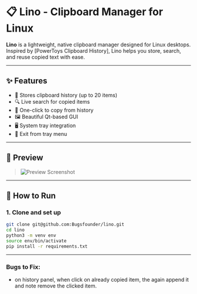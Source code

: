 # 📋 Lino - Clipboard Manager for Linux

**Lino** is a lightweight, native clipboard manager designed for Linux desktops.  
Inspired by [PowerToys Clipboard History], Lino helps you store, search, and reuse copied text with ease.

---

## ✨ Features

- 📌 Stores clipboard history (up to 20 items)
- 🔍 Live search for copied items
- 💬 One-click to copy from history
- 🖼️ Beautiful Qt-based GUI
- 🖥️ System tray integration
- 🚪 Exit from tray menu

---

## 📸 Preview

> ![Preview Screenshot](assets/lino_clipboard_demo.gif)

---

## 🚀 How to Run

### 1. Clone and set up

```bash
git clone git@github.com:Bugsfounder/lino.git
cd lino
python3 -m venv env
source env/bin/activate
pip install -r requirements.txt
```

---

### Bugs to Fix:

- on history panel, when click on already copied item, the again append it and note remove the clicked item.
